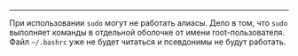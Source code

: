 ___
При использовании `sudo` могут не работать алиасы.
Дело в том, что `sudo` выполняет команды в отдельной оболочке от имени root-пользователя. Файл `~/.bashrc` уже не будет читаться и псевдонимы не будут работать.